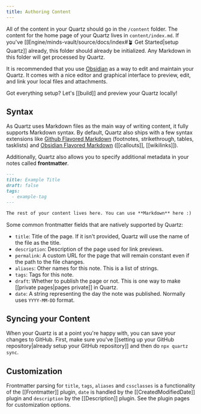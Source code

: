 ```yaml
---
title: Authoring Content
---
```


All of the content in your Quartz should go in the `/content` folder. The content for the home page of your Quartz lives in `content/index.md`. If you've [[Engine/minds-vault/source/docs/index#🪴 Get Started|setup Quartz]] already, this folder should already be initialized. Any Markdown in this folder will get processed by Quartz.

It is recommended that you use [Obsidian](https://obsidian.md/) as a way to edit and maintain your Quartz. It comes with a nice editor and graphical interface to preview, edit, and link your local files and attachments.

Got everything setup? Let's [[build]] and preview your Quartz locally!

## Syntax

As Quartz uses Markdown files as the main way of writing content, it fully supports Markdown syntax. By default, Quartz also ships with a few syntax extensions like [Github Flavored Markdown](https://docs.github.com/en/get-started/writing-on-github/getting-started-with-writing-and-formatting-on-github/basic-writing-and-formatting-syntax) (footnotes, strikethrough, tables, tasklists) and [Obsidian Flavored Markdown](https://help.obsidian.md/Editing+and+formatting/Obsidian+Flavored+Markdown) ([[callouts]], [[wikilinks]]).

Additionally, Quartz also allows you to specify additional metadata in your notes called **frontmatter**.

```md title="content/note.md"
---
title: Example Title
draft: false
tags:
  - example-tag
---

The rest of your content lives here. You can use **Markdown** here :)
```

Some common frontmatter fields that are natively supported by Quartz:

- `title`: Title of the page. If it isn't provided, Quartz will use the name of the file as the title.
- `description`: Description of the page used for link previews.
- `permalink`: A custom URL for the page that will remain constant even if the path to the file changes.
- `aliases`: Other names for this note. This is a list of strings.
- `tags`: Tags for this note.
- `draft`: Whether to publish the page or not. This is one way to make [[private pages|pages private]] in Quartz.
- `date`: A string representing the day the note was published. Normally uses `YYYY-MM-DD` format.

## Syncing your Content

When your Quartz is at a point you're happy with, you can save your changes to GitHub.
First, make sure you've [[setting up your GitHub repository|already setup your GitHub repository]] and then do `npx quartz sync`.

## Customization

Frontmatter parsing for `title`, `tags`, `aliases` and `cssclasses` is a functionality of the [[Frontmatter]] plugin, `date` is handled by the [[CreatedModifiedDate]] plugin and `description` by the [[Description]] plugin. See the plugin pages for customization options.
